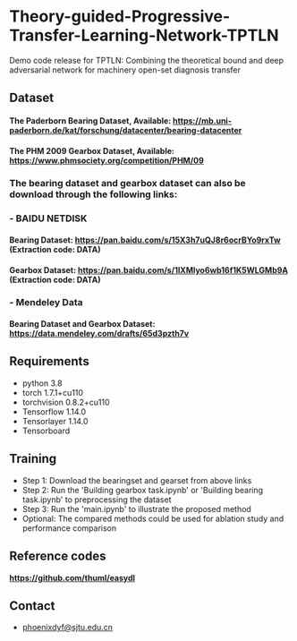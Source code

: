 # Theory-guided-Progressive-Transfer-Learning-Network-TPTLN
Demo code release for TPTLN: Combining the theoretical bound and deep adversarial network for machinery open-set diagnosis transfer


## Dataset
#### The Paderborn Bearing Dataset, Available: https://mb.uni-paderborn.de/kat/forschung/datacenter/bearing-datacenter
#### The PHM 2009 Gearbox Dataset, Available: https://www.phmsociety.org/competition/PHM/09
### The bearing dataset and gearbox dataset can also be download through the following links:
### - BAIDU NETDISK
#### Bearing Dataset: https://pan.baidu.com/s/15X3h7uQJ8r6ocrBYo9rxTw (Extraction code: DATA)
#### Gearbox Dataset: https://pan.baidu.com/s/1IXMlyo6wb16f1K5WLGMb9A (Extraction code: DATA)
### - Mendeley Data
#### Bearing Dataset and Gearbox Dataset: https://data.mendeley.com/drafts/65d3pzth7v

## Requirements

- python 3.8
- torch 1.7.1+cu110
- torchvision 0.8.2+cu110
- Tensorflow  1.14.0
- Tensorlayer 1.14.0
- Tensorboard


## Training

- Step 1: Download the bearingset and gearset from above links
- Step 2: Run the 'Building gearbox task.ipynb' or  'Building bearing task.ipynb' to preprocessing the dataset
- Step 3: Run the 'main.ipynb' to illustrate the proposed method
- Optional: The compared methods could be used for ablation study and performance comparison


## Reference codes
**https://github.com/thuml/easydl**

## Contact
- phoenixdyf@sjtu.edu.cn
